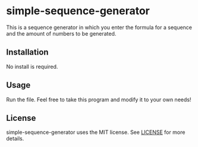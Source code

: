 
# simple-sequence-generator
This is a sequence generator in which you enter the formula for a sequence and the amount of numbers to be generated.
## Installation
No install is required.
## Usage
Run the file.
Feel free to take this program and modify it to your own needs!
## License
simple-sequence-generator uses the MIT license. See [LICENSE](https://github.com/benthompson2001/simple-sequence-generator/LICENCE) for more details.
